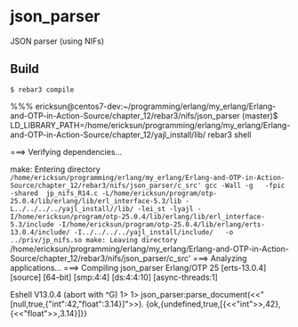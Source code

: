 json_parser
=====

JSON parser (using NIFs)

Build
-----

    $ rebar3 compile


%%% 
ericksun@centos7-dev:~/programming/erlang/my_erlang/Erlang-and-OTP-in-Action-Source/chapter_12/rebar3/nifs/json_parser (master)$ LD_LIBRARY_PATH=/home/ericksun/programming/erlang/my_erlang/Erlang-and-OTP-in-Action-Source/chapter_12/yajl_install/lib/  rebar3 shell

===> Verifying dependencies...


make: Entering directory `/home/ericksun/programming/erlang/my_erlang/Erlang-and-OTP-in-Action-Source/chapter_12/rebar3/nifs/json_parser/c_src'
gcc -Wall -g   -fpic -shared  jp_nifs_R14.c -L/home/ericksun/program/otp-25.0.4/lib/erlang/lib/erl_interface-5.3/lib -L../../../../yajl_install//lib/ -lei_st -lyajl -I/home/ericksun/program/otp-25.0.4/lib/erlang/lib/erl_interface-5.3/include -I/home/ericksun/program/otp-25.0.4/lib/erlang/erts-13.0.4/include/ -I../../../../yajl_install/include/   -o ../priv/jp_nifs.so
make: Leaving directory `/home/ericksun/programming/erlang/my_erlang/Erlang-and-OTP-in-Action-Source/chapter_12/rebar3/nifs/json_parser/c_src'
===> Analyzing applications...
===> Compiling json_parser
Erlang/OTP 25 [erts-13.0.4] [source] [64-bit] [smp:4:4] [ds:4:4:10] [async-threads:1]

Eshell V13.0.4  (abort with ^G)
1>
1> json_parser:parse_document(<<"[null,true,{\"int\":42,\"float\":3.14}]">>).
{ok,{undefined,true,[{<<"int">>,42},{<<"float">>,3.14}]}}


